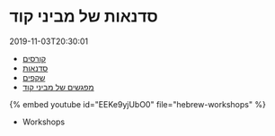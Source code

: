 # סדנאות של מביני קוד

2019-11-03T20:30:01

* [קורסים](https://hostlocal.com/)
* [סדנאות](https://workshops.code-maven.com/)
* [שקפים](https://code-maven.com/slides/)
* [מפגשים של מביני קוד](https://www.meetup.com/code-mavens/)


{% embed youtube id="EEKe9yjUbO0" file="hebrew-workshops" %}


* Workshops
